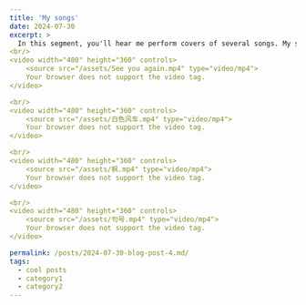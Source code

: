 ```yaml
---
title: 'My songs'
date: 2024-07-30
excerpt: >
  In this segment, you'll hear me perform covers of several songs. My skill level is modest, so please consider this as purely for fun and entertainment.
<br/> 
<video width="480" height="360" controls>
    <source src="/assets/See you again.mp4" type="video/mp4">
    Your browser does not support the video tag.
</video>

<br/> 
<video width="480" height="360" controls>
    <source src="/assets/白色风车.mp4" type="video/mp4">
    Your browser does not support the video tag.
</video>

<br/> 
<video width="480" height="360" controls>
    <source src="/assets/枫.mp4" type="video/mp4">
    Your browser does not support the video tag.
</video>

<br/> 
<video width="480" height="360" controls>
    <source src="/assets/句号.mp4" type="video/mp4">
    Your browser does not support the video tag.
</video>

permalink: /posts/2024-07-30-blog-post-4.md/
tags:
  - cool posts
  - category1
  - category2
---
```

